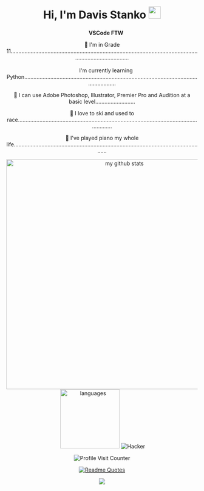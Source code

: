 <div align="center">

# Hi, I'm Davis Stanko <img height="32" width="32" src="https://raw.githubusercontent.com/sciencepal/sciencepal/master/assets/Hi.gif" />

 <img height="17" width="17" src="https://simpleicons.org/icons/visualstudiocode.svg" /> **VSCode FTW**

🏫 I'm in Grade 11.............................................................................................................................................................

 <img height="17" width="17" src="https://simpleicons.org/icons/python.svg" /> I'm currently learning Python...................................................................................................................................

🎨 I can use Adobe Photoshop, Illustrator, Premier Pro and Audition at a basic level..........................

🎿 I love to ski and used to race..................................................................................................................................

🎹 I've played piano my whole life..............................................................................................................................

<img src="https://github-readme-stats.vercel.app/api?username=davisstanko&show_icons=true&theme=dark" alt="my github stats" width="606"/>&nbsp;<img src="https://github-readme-stats.vercel.app/api/top-langs/?username=davisstanko&layout=compact&theme=dark" alt="languages" height="156">
![Hacker](https://media1.tenor.com/images/02e672703fda926c6b1aabac0853dad4/tenor.gif?itemid=3899102)

![Profile Visit Counter](https://komarev.com/ghpvc/?username=davisstanko&color=grey&style=flat-square&label=Profile+Views)

[![Readme Quotes](https://quotes-github-readme.vercel.app/api?type=horizontal)](https://github.com/davisstanko/github-readme-quotes)

![](https://hit.yhype.halp.im/github/profile?user_id=65086944)

</div>
